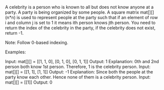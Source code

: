 A celebrity is a person who is known to all but does not know anyone at a party. A party is being organized by some people. A square matrix mat[][] (n\*n) is used to represent people at the party such that if an element of row i and column j is set to 1 it means ith person knows jth person. You need to return the index of the celebrity in the party, if the celebrity does not exist, return -1.

Note: Follow 0-based indexing.

Examples:

Input: mat[][] = [[1, 1, 0], [0, 1, 0], [0, 1, 1]]
Output: 1
Explanation: 0th and 2nd person both know 1st person. Therefore, 1 is the celebrity person.
Input: mat[][] = [[1, 1], [1, 1]]
Output: -1
Explanation: Since both the people at the party know each other. Hence none of them is a celebrity person.
Input: mat[][] = [[1]]
Output: 0
